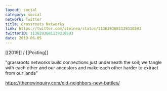 ```yaml
---
layout: social
category: social
network: Twitter
title: Grassroots Networks
link: https://twitter.com/steinea/status/1136293681139310593
twitterID: 1136293681139310593
date: 2019-06-05
---
```


[[2019]] / [[Posting]]

"grassroots networks build connections just underneath the soil; we tangle with each other and our ancestors and make each other harder to extract from our lands"

<https://thenewinquiry.com/old-neighbors-new-battles/>
